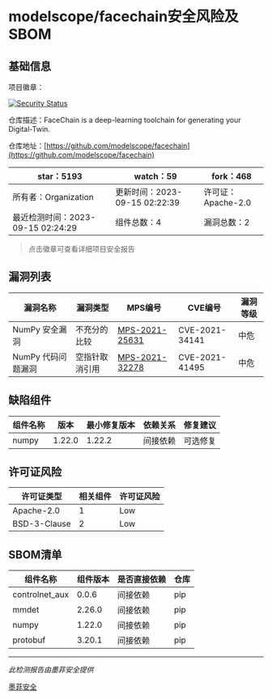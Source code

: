 # modelscope/facechain安全风险及SBOM

## 基础信息

项目徽章：

[![Security Status](https://www.murphysec.com/platform3/v31/badge/1702387530019422208.svg)](https://www.murphysec.com/console/report/1691514706958635008/1702387530019422208)

仓库描述：FaceChain is a deep-learning toolchain for generating your Digital-Twin.

仓库地址：[https://github.com/modelscope/facechain](https://github.com/modelscope/facechain)

| star：5193 | watch：59 | fork：468 |
| ----------- | -------------- | ------------ |
| 所有者：Organization | 更新时间：2023-09-15 02:22:39 | 许可证：Apache-2.0 |
| 最近检测时间：2023-09-15 02:24:29 | 组件总数：4 | 漏洞总数：2 |

> 点击徽章可查看详细项目安全报告



## 漏洞列表

| 漏洞名称 | 漏洞类型 | MPS编号 | CVE编号 | 漏洞等级 |
| ------- | ------ | ------- | ------ | ----- |
|NumPy 安全漏洞|不充分的比较|[MPS-2021-25631](https://www.oscs1024.com/hd/MPS-2021-25631)|CVE-2021-34141|中危|
|NumPy 代码问题漏洞|空指针取消引用|[MPS-2021-32278](https://www.oscs1024.com/hd/MPS-2021-32278)|CVE-2021-41495|中危|




## 缺陷组件

| 组件名称 | 版本 | 最小修复版本 | 依赖关系 | 修复建议 |
| -------- | ---- | ------------ | -------- | -------- |
|numpy|1.22.0|1.22.2|间接依赖|可选修复|C:0|H:0|M:2|L:0|




## 许可证风险

| 许可证类型 | 相关组件 | 许可证风险 |
| ---------- | -------- | ---------- |
|Apache-2.0|1|Low|
|BSD-3-Clause|2|Low|




## SBOM清单

| 组件名称 | 组件版本 | 是否直接依赖 | 仓库 |
| -------- | -------- | ------------ | ---- |
|controlnet_aux|0.0.6|间接依赖|pip|
|mmdet|2.26.0|间接依赖|pip|
|numpy|1.22.0|间接依赖|pip|
|protobuf|3.20.1|间接依赖|pip|


------

*此检测报告由墨菲安全提供*

[墨菲安全](www.murphysec.com)
